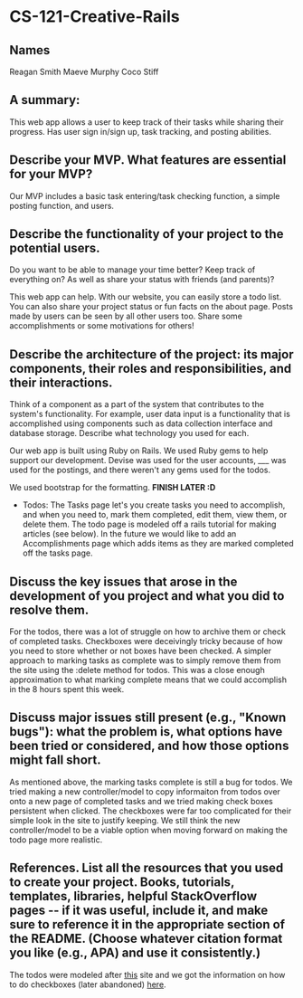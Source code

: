 # CS-121-Creative-Rails

## Names 
Reagan Smith
Maeve Murphy
Coco Stiff

## A summary: 
This web app allows a user to keep track of their tasks while sharing their progress. Has user sign in/sign up, task tracking, and posting abilities.

## Describe your MVP. What features are essential for your MVP? 
Our MVP includes a basic task entering/task checking function, a simple posting function, and users.

## Describe the functionality of your project to the potential users. 
Do you want to be able to manage your time better? Keep track of everything on? As well as share your status with friends (and parents)?

This web app can help. With our website, you can easily store a todo list. You can also share your project status or fun facts on the about page. Posts made by users can be seen by all other users too. Share some accomplishments or some motivations for others!

## Describe the architecture of the project: its major components, their roles and responsibilities, and their interactions. 
Think of a component as a part of the system that contributes to the system's functionality. For example, user data input is a functionality that is accomplished using components such as data collection interface and database storage. Describe what technology you used for each.

Our web app is built using Ruby on Rails. We used Ruby gems to help support our development. Devise was used for the user accounts, ___ was used for the postings, and there weren't any gems used for the todos.

We used bootstrap for the formatting. **FINISH LATER :D**
* Todos:
The Tasks page let's you create tasks you need to accomplish, and when you need to, mark them completed, edit them, view them, or delete them. 
The todo page is modeled off a rails tutorial for making articles (see below). In the future we would like to add an Accomplishments page which adds items as they are marked completed off the tasks page.

## Discuss the key issues that arose in the development of you project and what you did to resolve them.

For the todos, there was a lot of struggle on how to archive them or check of completed tasks. Checkboxes were deceivingly tricky because of how you need to store whether or not boxes have been checked. A simpler approach to marking tasks as complete was to simply remove them from the site using the :delete method for todos. This was a close enough approximation to what marking complete means that we could accomplish in the 8 hours spent this week.

## Discuss major issues still present (e.g., "Known bugs"): what the problem is, what options have been tried or considered, and how those options might fall short.

As mentioned above, the marking tasks complete is still a bug for todos. We tried making a new controller/model to copy informaiton from todos over onto a new page of completed tasks and we tried making check boxes persistent when clicked. The checkboxes were far too complicated for their simple look in the site to justify keeping. We still think the new controller/model to be a viable option when moving forward on making the todo page more realistic.

## References. List all the resources that you used to create your project. Books, tutorials, templates, libraries, helpful StackOverflow pages -- if it was useful, include it, and make sure to reference it in the appropriate section of the README. (Choose whatever citation format you like (e.g., APA) and use it consistently.)

The todos were modeled after [this](http://guides.rubyonrails.org/getting_started.html) site and we got the information on how to do checkboxes (later abandoned) [here](https://developer.mozilla.org/en-US/docs/Web/HTML/Element/input/checkbox).

